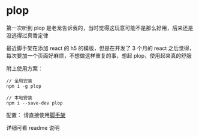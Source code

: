 # plop

第一次听到 plop 是老龙告诉我的，当时觉得这玩意可能不是那么好用，后来还是没逃得过真香定律

最近脚手架在添加 react 的 h5 的模版，但是在开发了 3 个月的 react 之后觉得，每次要加一个页面好麻烦，不想做这样重复的事，想起 plop，使用起来真的舒服

附上使用方案：

```shell
// 全局安装
npm i -g plop

// 本地安装
npm i --save-dev plop
```

配置：
请直接使用[脚手架](https://www.npmjs.com/package/nic-cli)

详细可看 readme 说明
